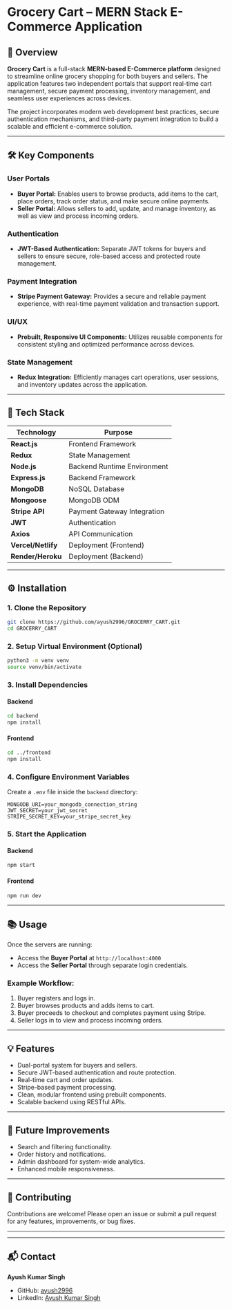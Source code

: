 # Grocery Cart – MERN Stack E-Commerce Application

## 📄 Overview

**Grocery Cart** is a full-stack **MERN-based E-Commerce platform** designed to streamline online grocery shopping for both buyers and sellers. The application features two independent portals that support real-time cart management, secure payment processing, inventory management, and seamless user experiences across devices.

The project incorporates modern web development best practices, secure authentication mechanisms, and third-party payment integration to build a scalable and efficient e-commerce solution.

---

## 🛠️ Key Components

### User Portals

* **Buyer Portal:** Enables users to browse products, add items to the cart, place orders, track order status, and make secure online payments.
* **Seller Portal:** Allows sellers to add, update, and manage inventory, as well as view and process incoming orders.

### Authentication

* **JWT-Based Authentication:** Separate JWT tokens for buyers and sellers to ensure secure, role-based access and protected route management.

### Payment Integration

* **Stripe Payment Gateway:** Provides a secure and reliable payment experience, with real-time payment validation and transaction support.

### UI/UX

* **Prebuilt, Responsive UI Components:** Utilizes reusable components for consistent styling and optimized performance across devices.

### State Management

* **Redux Integration:** Efficiently manages cart operations, user sessions, and inventory updates across the application.

---

## 🚀 Tech Stack

| Technology         | Purpose                     |
| ------------------ | --------------------------- |
| **React.js**       | Frontend Framework          |
| **Redux**          | State Management            |
| **Node.js**        | Backend Runtime Environment |
| **Express.js**     | Backend Framework           |
| **MongoDB**        | NoSQL Database              |
| **Mongoose**       | MongoDB ODM                 |
| **Stripe API**     | Payment Gateway Integration |
| **JWT**            | Authentication              |
| **Axios**          | API Communication           |
| **Vercel/Netlify** | Deployment (Frontend)       |
| **Render/Heroku**  | Deployment (Backend)        |

---

## ⚙️ Installation

### 1. Clone the Repository

```bash
git clone https://github.com/ayush2996/GROCERRY_CART.git
cd GROCERRY_CART
```

### 2. Setup Virtual Environment (Optional)

```bash
python3 -m venv venv
source venv/bin/activate
```

### 3. Install Dependencies

#### Backend

```bash
cd backend
npm install
```

#### Frontend

```bash
cd ../frontend
npm install
```

### 4. Configure Environment Variables

Create a `.env` file inside the `backend` directory:

```env
MONGODB_URI=your_mongodb_connection_string
JWT_SECRET=your_jwt_secret
STRIPE_SECRET_KEY=your_stripe_secret_key
```

### 5. Start the Application

#### Backend

```bash
npm start
```

#### Frontend

```bash
npm run dev
```

---

## 📚 Usage

Once the servers are running:

* Access the **Buyer Portal** at `http://localhost:4000`
* Access the **Seller Portal** through separate login credentials.

### Example Workflow:

1. Buyer registers and logs in.
2. Buyer browses products and adds items to cart.
3. Buyer proceeds to checkout and completes payment using Stripe.
4. Seller logs in to view and process incoming orders.

---

## 💡 Features

* Dual-portal system for buyers and sellers.
* Secure JWT-based authentication and route protection.
* Real-time cart and order updates.
* Stripe-based payment processing.
* Clean, modular frontend using prebuilt components.
* Scalable backend using RESTful APIs.

---

## 🌱 Future Improvements

* Search and filtering functionality.
* Order history and notifications.
* Admin dashboard for system-wide analytics.
* Enhanced mobile responsiveness.

---

## 🤝 Contributing

Contributions are welcome!
Please open an issue or submit a pull request for any features, improvements, or bug fixes.

---


---

## 📬 Contact

**Ayush Kumar Singh**

* GitHub: [ayush2996](https://github.com/ayush2996)
* LinkedIn: [Ayush Kumar Singh](https://www.linkedin.com/in/ayush-kumar-singh-8a4278306)
